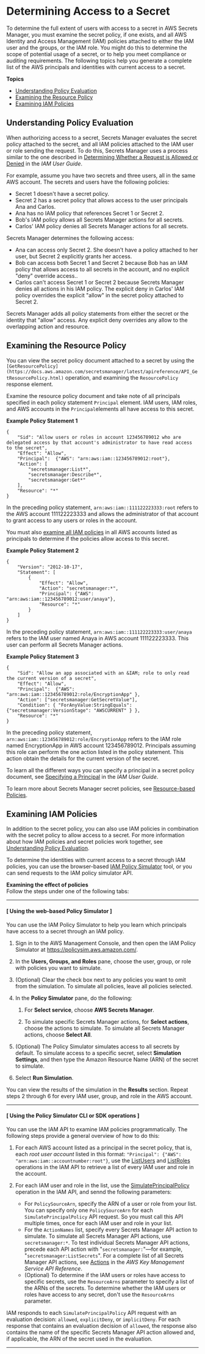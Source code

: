 # Determining Access to a Secret<a name="auth-and-access_determining-access"></a>

To determine the full extent of users with access to a secret in AWS Secrets Manager, you must examine the secret policy, if one exists, and all AWS Identity and Access Management \(IAM\) policies attached to either the IAM user and the groups, or the IAM role\. You might do this to determine the scope of potential usage of a secret, or to help you meet compliance or auditing requirements\. The following topics help you generate a complete list of the AWS principals and identities with current access to a secret\.

**Topics**
+ [Understanding Policy Evaluation](#determine-acccess_understanding-policy-evaluation)
+ [Examining the Resource Policy](#determine-acccess_examine-resource-policy)
+ [Examining IAM Policies](#determine-acccess_examine-iam-policies)

## Understanding Policy Evaluation<a name="determine-acccess_understanding-policy-evaluation"></a>

When authorizing access to a secret, Secrets Manager evaluates the secret policy attached to the secret, and all IAM policies attached to the IAM user or role sending the request\. To do this, Secrets Manager uses a process similar to the one described in [Determining Whether a Request is Allowed or Denied](https://docs.aws.amazon.com/IAM/latest/UserGuide/reference_policies_evaluation-logic.html#policy-eval-denyallow) in the *IAM User Guide*\.

For example, assume you have two secrets and three users, all in the same AWS account\. The secrets and users have the following policies:
+ Secret 1 doesn't have a secret policy\.
+ Secret 2 has a secret policy that allows access to the user principals Ana and Carlos\.
+ Ana has no IAM policy that references Secret 1 or Secret 2\.
+ Bob's IAM policy allows all Secrets Manager actions for all secrets\.
+ Carlos' IAM policy denies all Secrets Manager actions for all secrets\.

Secrets Manager determines the following access:
+ Ana can access only Secret 2\. She doesn't have a policy attached to her user, but Secret 2 explicitly grants her access\.
+ Bob can access both Secret 1 and Secret 2 because Bob has an IAM policy that allows access to all secrets in the account, and no explicit "deny" override access\.\.
+ Carlos can't access Secret 1 or Secret 2 because Secrets Manager denies all actions in his IAM policy\. The explicit deny in Carlos' IAM policy overrides the explicit "allow" in the secret policy attached to Secret 2\.

Secrets Manager adds all policy statements from either the secret or the identity that "allow" access\. Any explicit deny overrides any allow to the overlapping action and resource\.

## Examining the Resource Policy<a name="determine-acccess_examine-resource-policy"></a>

You can view the secret policy document attached to a secret by using the `[GetResourcePolicy](https://docs.aws.amazon.com/secretsmanager/latest/apireference/API_GetResourcePolicy.html)` operation, and examining the `ResourcePolicy` response element\.

Examine the resource policy document and take note of all principals specified in each policy statement `Principal` element\. IAM users, IAM roles, and AWS accounts in the `Principal`elements all have access to this secret\.

**Example Policy Statement 1**

```
{
    "Sid": "Allow users or roles in account 123456789012 who are delegated access by that account's administrator to have read access to the secret",
    "Effect": "Allow",
    "Principal":  {"AWS": "arn:aws:iam::123456789012:root"},
    "Action": [
        "secretsmanager:List*",
        "secretsmanager:Describe*",
        "secretsmanager:Get*"
    ],
    "Resource": "*"
}
```

In the preceding policy statement, `arn:aws:iam::111122223333:root` refers to the AWS account 111122223333 and allows the administrator of that account to grant access to any users or roles in the account\. 

You must also [examine all IAM policies](http://docs.aws.amazon.com/kms/latest/developerguide/determining-access.html#determining-access-iam-policies) in all AWS accounts listed as principals to determine if the policies allow access to this secret\.

**Example Policy Statement 2**

```
{
    "Version": "2012-10-17",
    "Statement": [
        {
            "Effect": "Allow",
            "Action": "secretsmanager:*",
            "Principal": {"AWS": "arn:aws:iam::123456789012:user/anaya"},
            "Resource": "*"
        }
    ]
}
```

In the preceding policy statement, `arn:aws:iam::111122223333:user/anaya` refers to the IAM user named Anaya in AWS account 111122223333\. This user can perform all Secrets Manager actions\.

**Example Policy Statement 3**

```
{
    "Sid": "Allow an app associated with an &IAM; role to only read the current version of a secret",
    "Effect": "Allow",
    "Principal":  {"AWS": "arn:aws:iam::123456789012:role/EncryptionApp" },
    "Action": ["secretsmanager:GetSecretValue"],
    "Condition": { "ForAnyValue:StringEquals": {"secretsmanager:VersionStage": "AWSCURRENT" } },
    "Resource": "*"
}
```

In the preceding policy statement, `arn:aws:iam::123456789012:role/EncryptionApp` refers to the IAM role named EncryptionApp in AWS account 123456789012\. Principals assuming this role can perform the one action listed in the policy statement\. This action obtain the details for the current version of the secret\.

To learn all the different ways you can specify a principal in a secret policy document, see [Specifying a Principal](https://docs.aws.amazon.com/IAM/latest/UserGuide/reference_policies_elements.html#Principal_specifying) in the *IAM User Guide*\.

To learn more about Secrets Manager secret policies, see [Resource\-based Policies](auth-and-access_overview.md#auth-and-access_resource-policies)\.

## Examining IAM Policies<a name="determine-acccess_examine-iam-policies"></a>

In addition to the secret policy, you can also use IAM policies in combination with the secret policy to allow access to a secret\. For more information about how IAM policies and secret policies work together, see [Understanding Policy Evaluation](#determine-acccess_understanding-policy-evaluation)\.

To determine the identities with current access to a secret through IAM policies, you can use the browser\-based [IAM Policy Simulator](https://policysim.aws.amazon.com/) tool, or you can send requests to the IAM policy simulator API\.

**Examining the effect of policies**  
Follow the steps under one of the following tabs:

------
#### [ Using the web\-based Policy Simulator ]<a name="determine-acccess_examine-iam-policies_simulator"></a>

You can use the IAM Policy Simulator to help you learn which principals have access to a secret through an IAM policy\.

1. Sign in to the AWS Management Console, and then open the IAM Policy Simulator at [https://policysim\.aws\.amazon\.com/](https://policysim.aws.amazon.com/)\.

1. In the **Users, Groups, and Roles** pane, choose the user, group, or role with policies you want to simulate\.

1. \(Optional\) Clear the check box next to any policies you want to omit from the simulation\. To simulate all policies, leave all policies selected\.

1. In the **Policy Simulator** pane, do the following:

   1. For **Select service**, choose **AWS Secrets Manager**\.

   1. To simulate specific Secrets Manager actions, for **Select actions**, choose the actions to simulate\. To simulate all Secrets Manager actions, choose **Select All**\.

1. \(Optional\) The Policy Simulator simulates access to all secrets by default\. To simulate access to a specific secret, select **Simulation Settings**, and then type the Amazon Resource Name \(ARN\) of the secret to simulate\.

1. Select **Run Simulation**\.

You can view the results of the simulation in the **Results** section\. Repeat steps 2 through 6 for every IAM user, group, and role in the AWS account\.

------
#### [ Using the Policy Simulator CLI or SDK operations ]

You can use the IAM API to examine IAM policies programmatically\. The following steps provide a general overview of how to do this:

1. For each AWS account listed as a principal in the secret policy, that is, each *root user account* listed in this format: `"Principal": {"AWS": "arn:aws:iam::accountnumber:root"}`, use the [ListUsers](http://docs.aws.amazon.com/IAM/latest/APIReference/API_ListUsers.html) and [ListRoles](http://docs.aws.amazon.com/IAM/latest/APIReference/API_ListRoles.html) operations in the IAM API to retrieve a list of every IAM user and role in the account\.

1. For each IAM user and role in the list, use the [SimulatePrincipalPolicy](http://docs.aws.amazon.com/IAM/latest/APIReference/API_SimulatePrincipalPolicy.html) operation in the IAM API, and sennd the following parameters:
   + For `PolicySourceArn`, specify the ARN of a user or role from your list\. You can specify only one `PolicySourceArn` for each `SimulatePrincipalPolicy` API request\. So you must call this API multiple times, once for each IAM user and role in your list\.
   + For the `ActionNames` list, specify every Secrets Manager API action to simulate\. To simulate all Secrets Manager API actions, use `secretsmanager:*`\. To test individual Secrets Manager API actions, precede each API action with "`secretsmanager:`"—for example, "`secretsmanager:ListSecrets`"\. For a complete list of all Secrets Manager API actions, see [Actions](https://docs.aws.amazon.com/secretsmanager/latest/apireference/API_Operations.html) in the *AWS Key Management Service API Reference*\.
   + \(Optional\) To determine if the IAM users or roles have access to specific secrets, use the `ResourceArns` parameter to specify a list of the ARNs of the secrets\. To determine whether the IAM users or roles have access to any secret, don't use the `ResourceArns` parameter\.

IAM responds to each `SimulatePrincipalPolicy` API request with an evaluation decision: `allowed`, `explicitDeny`, or `implicitDeny`\. For each response that contains an evaluation decision of `allowed`, the response also contains the name of the specific Secrets Manager API action allowed and, if applicable, the ARN of the secret used in the evaluation\.

------